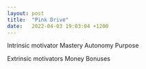 ```yaml
---
layout: post
title:  "Pink Drive"
date:   2022-04-03 19:03:04 +1200
---
```


Intrinsic motivator
Mastery
Autonomy
Purpose

Extrinsic motivators
Money
Bonuses

